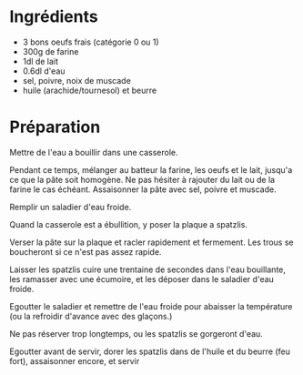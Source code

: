 # Ingrédients 

  - 3 bons oeufs frais (catégorie 0 ou 1)
  - 300g de farine
  - 1dl de lait
  - 0.6dl d'eau 
  - sel, poivre, noix de muscade
  - huile (arachide/tournesol) et beurre

# Préparation

  Mettre de l'eau a bouillir dans une casserole.

  Pendant ce temps, mélanger au batteur la farine, les oeufs et le lait, jusqu'a ce que la pâte soit homogène. Ne pas hésiter à rajouter du lait ou de la farine le cas échéant. Assaisonner la pâte avec sel, poivre et muscade.

  Remplir un saladier d'eau froide.

  Quand la casserole est a ébullition, y poser la plaque a spatzlis. 

  Verser la pâte sur la plaque et racler rapidement et fermement. Les trous se boucheront si ce n'est pas assez rapide.

  Laisser les spatzlis cuire une trentaine de secondes dans l'eau bouillante, les ramasser avec une écumoire, et les déposer dans le saladier d'eau froide.

  Egoutter le saladier et remettre de l'eau froide pour abaisser la température (ou la refroidir d'avance avec des glaçons.)

  Ne pas réserver trop longtemps, ou les spatzlis se gorgeront d'eau. 

  Egoutter avant de servir, dorer les spatzlis dans de l'huile et du beurre (feu fort), assaisonner encore, et servir
